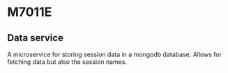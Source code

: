 # M7011E
## Data service

A microservice for storing session data in a mongodb database. Allows for fetching data but also the session names.
